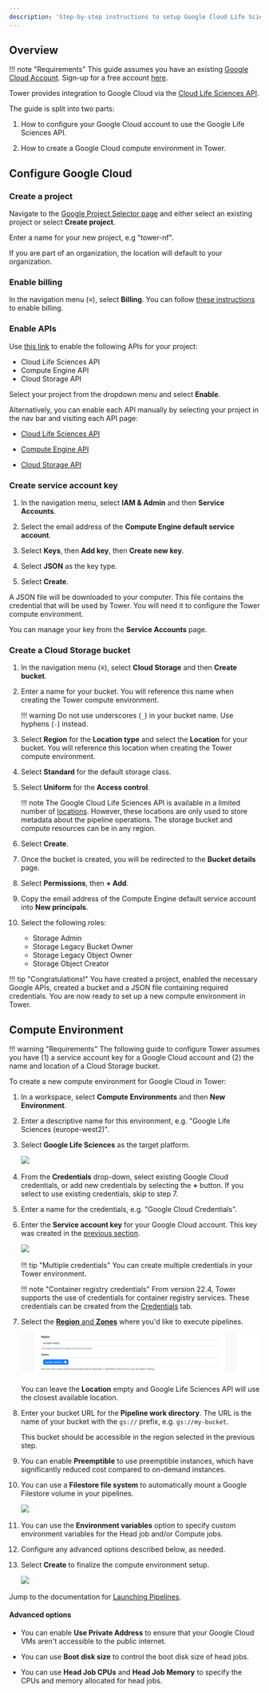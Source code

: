 ```yaml
---
description: 'Step-by-step instructions to setup Google Cloud Life Sciences for Nextflow Tower.'
---
```


## Overview

!!! note "Requirements"
    This guide assumes you have an existing [Google Cloud Account](https://console.cloud.google.com). Sign-up for a free account [here](https://cloud.google.com/).

Tower provides integration to Google Cloud via the [Cloud Life Sciences API](https://cloud.google.com/life-sciences/docs/reference/rest).

The guide is split into two parts:

1. How to configure your Google Cloud account to use the Google Life Sciences API.

2. How to create a Google Cloud compute environment in Tower.

## Configure Google Cloud

### Create a project

Navigate to the [Google Project Selector page](https://console.cloud.google.com/projectselector2) and either select an existing project or select **Create project**.

Enter a name for your new project, e.g "tower-nf".

If you are part of an organization, the location will default to your organization.


### Enable billing

In the navigation menu (**≡**), select **Billing**. You can follow [these instructions](https://cloud.google.com/billing/docs/how-to/modify-project) to enable billing.


### Enable APIs

Use [this link](https://console.cloud.google.com/flows/enableapi?apiid=lifesciences.googleapis.com%2Ccompute.googleapis.com%2Cstorage-api.googleapis.com) to enable the following APIs for your project:

- Cloud Life Sciences API
- Compute Engine API
- Cloud Storage API

Select your project from the dropdown menu and select **Enable**.

Alternatively, you can enable each API manually by selecting your project in the nav bar and visiting each API page:

- [Cloud Life Sciences API](https://console.cloud.google.com/marketplace/product/google/lifesciences.googleapis.com)

- [Compute Engine API](https://console.cloud.google.com/marketplace/product/google/compute.googleapis.com)

- [Cloud Storage API](https://console.cloud.google.com/marketplace/product/google/storage-api.googleapis.com)


### Create service account key

1. In the navigation menu, select **IAM & Admin** and then **Service Accounts**.

2. Select the email address of the **Compute Engine default service account**.

3. Select **Keys**, then **Add key**, then **Create new key**.

4. Select **JSON** as the key type.

5. Select **Create**.

A JSON file will be downloaded to your computer. This file contains the credential that will be used by Tower. You will need it to configure the Tower compute environment.

You can manage your key from the **Service Accounts** page.


### Create a Cloud Storage bucket

1. In the navigation menu (**≡**), select **Cloud Storage** and then **Create bucket**.

2. Enter a name for your bucket. You will reference this name when creating the Tower compute environment.

    !!! warning
        Do not use underscores (`_`) in your bucket name. Use hyphens (`-`) instead.

3. Select **Region** for the **Location type** and select the **Location** for your bucket. You will reference this location when creating the Tower compute environment.

4. Select **Standard** for the default storage class.

4. Select **Uniform** for the **Access control**.

    !!! note
        The Google Cloud Life Sciences API is available in a limited number of [locations](https://cloud.google.com/life-sciences/docs/concepts/locations). However, these locations are only used to store metadata about the pipeline operations. The storage bucket and compute resources can be in any region.

5. Select **Create**.

6. Once the bucket is created, you will be redirected to the **Bucket details** page.

7. Select **Permissions**, then **+ Add**.

8. Copy the email address of the Compute Engine default service account into **New principals**.

9. Select the following roles:

    - Storage Admin
    - Storage Legacy Bucket Owner
    - Storage Legacy Object Owner
    - Storage Object Creator

!!! tip "Congratulations!"
    You have created a project, enabled the necessary Google APIs, created a bucket and a JSON file containing required credentials. You are now ready to set up a new compute environment in Tower.


## Compute Environment

!!! warning "Requirements"
    The following guide to configure Tower assumes you have (1) a service account key for a Google Cloud account and (2) the name and location of a Cloud Storage bucket.

To create a new compute environment for Google Cloud in Tower:

1. In a workspace, select **Compute Environments** and then **New Environment**.

2. Enter a descriptive name for this environment, e.g. "Google Life Sciences (europe-west2)".

3. Select **Google Life Sciences** as the target platform.

    ![](_images/google_new_env.png)

4. From the **Credentials** drop-down, select existing Google Cloud credentials, or add new credentials by selecting the **+** button. If you select to use existing credentials, skip to step 7.

5. Enter a name for the credentials, e.g. "Google Cloud Credentials".

6. Enter the **Service account key** for your Google Cloud account. This key was created in the [previous section](#create-service-account-key).

    ![](_images/google_tower_credentials.png)

    !!! tip "Multiple credentials"
        You can create multiple credentials in your Tower environment.

    !!! note "Container registry credentials"
        From version 22.4, Tower supports the use of credentials for container registry services. These credentials can be created from the [Credentials](../credentials/overview.md/#container-registry-credentials) tab.     

7. Select the [**Region** and **Zones**](https://cloud.google.com/compute/docs/regions-zones#available) where you'd like to execute pipelines.

    ![](_images/google_regions_and_zones.png)

    You can leave the **Location** empty and Google Life Sciences API will use the closest available location.

8. Enter your bucket URL for the **Pipeline work directory**. The URL is the name of your bucket with the `gs://` prefix, e.g. `gs://my-bucket`.

    This bucket should be accessible in the region selected in the previous step.

9. You can enable **Preemptible** to use preemptible instances, which have significantly reduced cost compared to on-demand instances.

10. You can use a **Filestore file system** to automatically mount a Google Filestore volume in your pipelines.

    ![](_images/google_filestore.png)

11. You can use the **Environment variables** option to specify custom environment variables for the Head job and/or Compute jobs.

12. Configure any advanced options described below, as needed.

13. Select **Create** to finalize the compute environment setup.

    ![](_images/google_tower_location.png)

Jump to the documentation for [Launching Pipelines](../launch/launchpad.md).


#### Advanced options

- You can enable **Use Private Address** to ensure that your Google Cloud VMs aren't accessible to the public internet.

- You can use **Boot disk size** to control the boot disk size of head jobs.

- You can use **Head Job CPUs** and **Head Job Memory** to specify the CPUs and memory allocated for head jobs.
